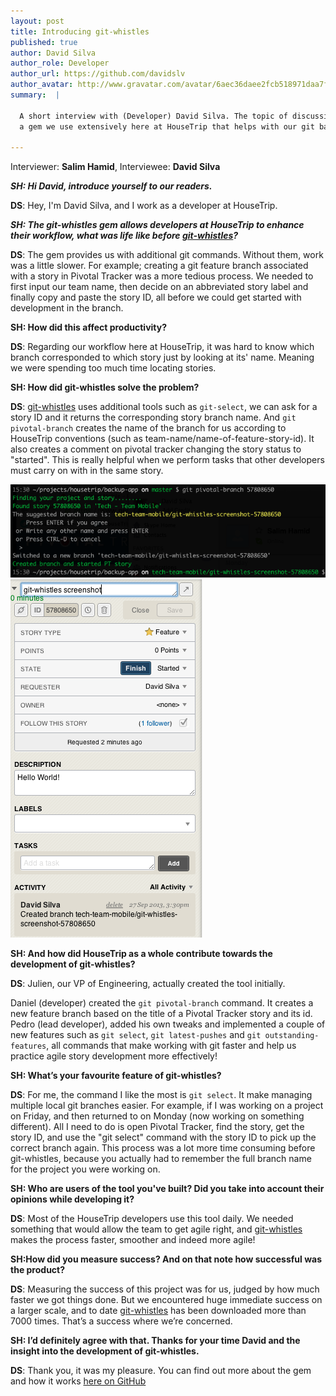 ```yaml
---
layout: post
title: Introducing git-whistles
published: true
author: David Silva
author_role: Developer
author_url: https://github.com/davidslv
author_avatar: http://www.gravatar.com/avatar/6aec36daee2fcb518971daa7f2e0f544.png
summary:  |

  A short interview with (Developer) David Silva. The topic of discussion is git-whistles,
  a gem we use extensively here at HouseTrip that helps with our git based workflow.

---
```


Interviewer: **Salim Hamid**, Interviewee: **David Silva**

___SH: Hi David, introduce yourself to our readers.___

**DS**: Hey, I'm David Silva, and I work as a developer at HouseTrip.

___SH: The git-whistles gem allows developers at HouseTrip to enhance their workflow,
what was life like before [git-whistles](https://rubygems.org/gems/git-whistles)?___

**DS**: The gem provides us with additional git commands. Without them, work was a little slower.  For example; creating a git feature branch associated with a story in Pivotal Tracker was a more tedious process.  We needed to first input our team name, then decide on an abbreviated story label and finally copy and paste the story ID, all before we could get started with development in the branch.

__SH: How did this affect productivity?__

**DS**: Regarding our workflow here at HouseTrip, it was hard to know which branch corresponded to which story just by looking at its' name. Meaning we were spending too much time locating stories.

__SH: How did git-whistles solve the problem?__

**DS**: [git-whistles](https://rubygems.org/gems/git-whistles) uses additional tools such as `git-select`, we can ask for a story ID and it returns the corresponding story branch name. And `git pivotal-branch` creates the name of the branch for us according to HouseTrip conventions (such as team-name/name-of-feature-story-id). It also creates a comment on pivotal tracker changing the story status to "started". This is really helpful when we perform tasks that other developers must carry on with in the same story.

![Pivotal Tracker Command](/images/2013-10-02/pivotal-command.png)
![Pivotal Tracker Story](/images/2013-10-02/pivotal-tracker-story.png)

__SH: And how did HouseTrip as a whole contribute towards the development of git-whistles?__

**DS**: Julien, our VP of Engineering, actually created the tool initially.

Daniel (developer) created the `git pivotal-branch` command. It creates a new feature branch based on the title of a Pivotal Tracker story and its id.  Pedro (lead developer), added his own tweaks and implemented a couple of new features such as `git select`, `git latest-pushes` and `git outstanding-features`, all commands that make working with git faster and help us practice agile story development more effectively!

__SH: What’s your favourite feature of git-whistles?__

**DS**: For me, the command I like the most is `git select`. It make managing multiple local git branches easier.
For example, if I was working on a project on Friday, and then returned to on Monday (now working on something different). All I need to do is open Pivotal Tracker, find the story, get the story ID, and use the "git select" command with the story ID to pick up the correct branch again. This process was a lot more time consuming before git-whistles, because you actually had to remember the full branch name for the project you were working on.

__SH: Who are users of the tool you've built? Did you take into account their opinions while developing it?__

**DS**: Most of the HouseTrip developers use this tool daily. We needed something that would allow the team to get agile right, and [git-whistles](https://rubygems.org/gems/git-whistles) makes the process faster, smoother and indeed more agile!

__SH:How did you measure success? And on that note how successful was the product?__

**DS**: Measuring the success of this project was for us, judged by how much faster we got things done.
But we encountered huge immediate success on a larger scale, and to date [git-whistles](https://rubygems.org/gems/git-whistles) has been downloaded more than 7000 times.
That’s a success where we’re concerned.

__SH: I’d definitely agree with that. Thanks for your time David and the insight into the development of git-whistles.__

**DS**: Thank you, it was my pleasure. You can find out more about the gem and how it works [here on GitHub](https://github.com/mezis/git-whistles)
